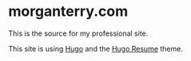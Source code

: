 # morganterry.com

This is the source for my professional site.

This site is using [Hugo](https://gohugo.io/) and the [Hugo Resume](https://github.com/eddiewebb/hugo-resume) theme.
